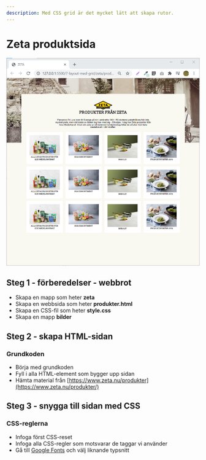 ```yaml
---
description: Med CSS grid är det mycket lätt att skapa rutor.
---
```


# Zeta produktsida

![](../.gitbook/assets/image%20%2873%29.png)

## Steg 1 - förberedelser - webbrot <a id="steg-1-foerberedelser-webbrot"></a>

* Skapa en mapp som heter **zeta**
* Skapa en webbsida som heter **produkter.html**
* Skapa en CSS-fil som heter **style.css**
* Skapa en mapp **bilder**

## Steg 2 - skapa HTML-sidan <a id="steg-2-skapa-html-sida"></a>

### Grundkoden <a id="grundkoden"></a>

* Börja med grundkoden
* Fyll i alla HTML-element som bygger upp sidan
* Hämta material från [https://www.zeta.nu/produkter](https://www.zeta.nu/produkter/)

## **Steg 3 - snygga till sidan med CSS** <a id="steg-3-snygga-till-sidan-med-css"></a>

### CSS-reglerna <a id="css-reglerna"></a>

* Infoga först CSS-reset
* Infoga alla CSS-regler som motsvarar de taggar vi använder
* Gå till [Google Fonts](https://fonts.google.com/) och välj liknande typsnitt

[  
](https://karye.gitbook.io/webbutv1/formulaer/aterskapa-ekoladan-formulaer)

